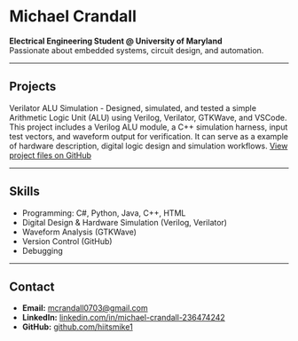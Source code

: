 # Michael Crandall
**Electrical Engineering Student @ University of Maryland**  
Passionate about embedded systems, circuit design, and automation.

---

## Projects
Verilator ALU Simulation - Designed, simulated, and tested a simple Arithmetic Logic Unit (ALU) using Verilog, Verilator, GTKWave, and VSCode. This project includes a Verilog ALU module, a C++ simulation harness, input test vectors, and waveform output for verification. It can serve as a example of hardware description, digital logic design and simulation workflows.
[View project files on GitHub](https://github.com/hiitsmike1/michaelcrandall.github.io/tree/main/alu_verilator)

---

## Skills
- Programming: C#, Python, Java, C++, HTML
- Digital Design & Hardware Simulation (Verilog, Verilator)
- Waveform Analysis (GTKWave)
- Version Control (GitHub)
- Debugging
---

## Contact
- **Email:** [mcrandall0703@gmail.com](mailto:mcrandall0703@gmail.com)
- **LinkedIn:** [linkedin.com/in/michael-crandall-236474242](https://www.linkedin.com/in/michael-crandall-236474242)
- **GitHub:** [github.com/hiitsmike1](https://github.com/hiitsmike1) 
